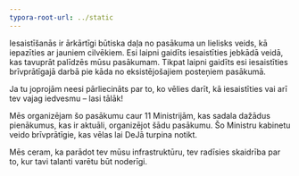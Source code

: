 ```yaml
---
typora-root-url: ../static
---
```


Iesaistīšanās ir ārkārtīgi būtiska daļa no pasākuma un lielisks veids, kā iepazīties ar jauniem cilvēkiem. Esi laipni gaidīts iesaistīties jebkādā veidā, kas tavuprāt palīdzēs mūsu pasākumam. Tikpat laipni gaidīts esi iesaistīties brīvprātīgajā darbā pie kāda no eksistējošajiem posteņiem pasākumā.

Ja tu joprojām neesi pārliecināts par to, ko vēlies darīt, kā iesaistīties vai arī tev vajag iedvesmu – lasi tālāk!





Mēs organizējam šo pasākumu caur 11 Ministrijām, kas sadala dažādus pienākumus, kas ir aktuāli, organizējot šādu pasākumu. Šo Ministru kabinetu veido brīvprātīgie, kas vēlas lai DeJā turpina notikt.

Mēs ceram, ka parādot tev mūsu infrastruktūru, tev radīsies skaidrība par to, kur tavi talanti varētu būt noderīgi.